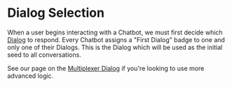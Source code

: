 # Dialog Selection

When a user begins interacting with a Chatbot, we must first decide which [Dialog](/wiki/dialogs) to respond.  Every Chatbot assigns a "First Dialog" badge to one and only one of their Dialogs.  This is the Dialog which will be used as the initial seed to all conversations.

See our page on the [Multiplexer Dialog](/wiki/dialogs/multiplexer) if you're looking to use more advanced logic.
